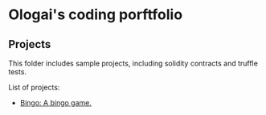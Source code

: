 # Ologai's coding porftfolio

## Projects

This folder includes sample projects, including solidity contracts and truffle tests.

List of projects:
* [Bingo: A bingo game.](projects/bingo/)

